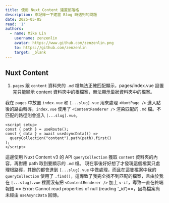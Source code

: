 ```yaml
---
title: 使用 Nuxt Content 建置部落格
description: 來記錄一下建置 Blog 時遇到的問題
date: 2025-05-05
read: '1'
authors:
  - name: Mike Lin
    username: zenzenlin
    avatar: https://www.github.com/zenzenlin.png
    to: https://github.com/zenzenlin
    target: _blank
---
```


## Nuxt Content

1. `pages` 跟 `content` 資料夾的 `.md` 檔無法正確匹配顯示，pages/index.vue 設置完只能顯示 content 資料夾中的根檔案，無法顯示巢狀資料夾中的檔案。

我在 `pages` 中放置 `index.vue` 和 `[...slug].vue` 用來處理 `<NuxtPage />` 進入點後的路由轉導，`index.vue` 使用了 `<ContentRenderer />` 渲染匹配的 `.md` 檔。不匹配的路徑則會進入 `[...slug].vue`。

```vue
<script setup>
const { path } = useRoute();
const { data } = await useAsyncData(() =>
  queryCollection("content").path(path).first()
);
</script>
```

這邊使用 Nuxt Content v3 的 API `queryCollection` 獲取 `content` 資料夾的內容，再對應 path 取到要顯示的 `.md` 檔。
現在事後好好想了才發現這個檔案只處理根路徑，其餘的都會進到 `[...slug].vue` 中做處理，而且在這隻檔案中我的 `queryCollection` 使用了 `.find()`，這導致了我完全找不到匹配的檔案，且由於我在 `[...slug].vue` 裡面沒有把 `<ContentRenderer />` 加上 `v-if`，導致一直在終端報錯 == Error: Cannot read properties of null (reading '_id')==，因為檔案尚未經由 `useAsyncData` 回傳。
